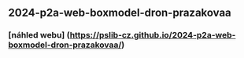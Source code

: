 ## 2024-p2a-web-boxmodel-dron-prazakovaa
### [náhled webu] (https://pslib-cz.github.io/2024-p2a-web-boxmodel-dron-prazakovaa/)
